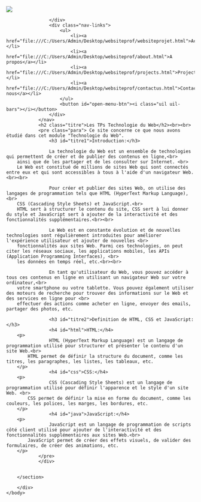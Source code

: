 <!DOCTYPE html>
<html>
    <head>
        <title>TW website</title>
        <link rel="stylesheet" href="websiteprojet.css">
        <meta name="viewport" content="with=device-widht, initial-scale=1.0">
        <style>
            .para{
                color: white;
                margin-left: 1cm;
            }
            .titre{
                color: white;
                text-align: center;
                text-decoration: underline red;
            }
            #titre1{
                text-decoration: underline;
                color: green;
            }
            #titre2{
                text-decoration: underline;
                color: green;
            }
            #html{
                text-decoration: underline;
                color: skyblue;
            }
            #css{
                text-decoration: underline;
                color: skyblue;
            }
            #java{
                text-decoration: underline;
                color: skyblue;
            }
        </style>
    </head>
    <body>
        <section class="header">
            <div class="main">
                <nav>
                    <div class="fsr">
                        <img src="file:///C:/Users/Admin/Downloads/fsr-removebg-preview.png">
    
                    </div>
                    <div class="nav-links"> 
                        <ul>
                            <li><a href="file:///C:/Users/Admin/Desktop/websiteprof/websiteprojet.html">Accueil</a></li>
                            <li><a href="file:///C:/Users/Admin/Desktop/websiteprof/about.html">A propos</a></li>
                            <li><a href="file:///C:/Users/Admin/Desktop/websiteprof/projects.html">Projects</a></li>
                            <li><a href="file:///C:/Users/Admin/Desktop/websiteprof/contactus.html">Contactez-nous</a></li>
                        </ul>
                        <button id="open-menu-btn"><i class="uil uil-bars"></i></button>
                    </div>
                </nav>
                <h2 class="titre">Les TPs Technologie du Web</h2><br><br>
                <pre class="para"> Ce site concerne ce que nous avons étudié dans cet module "Technologie du Web".
                    <h3 id="titre1">Introduction:</h3>

                    La technologie du Web est un ensemble de technologies qui permettent de créer et de publier des contenus en ligne,<br>
        ainsi que de les partager et de les consulter sur Internet. <br>
        Le Web est constitué de millions de sites Web qui sont connectés entre eux et qui sont accessibles à tous à l'aide d'un navigateur Web.<br><br>

                    Pour créer et publier des sites Web, on utilise des langages de programmation tels que HTML (HyperText Markup Language),<br>
        CSS (Cascading Style Sheets) et JavaScript.<br>
        HTML sert à structurer le contenu du site, CSS sert à lui donner du style et JavaScript sert à ajouter de la interactivité et des fonctionnalités supplémentaires.<br><br>

                    Le Web est en constante évolution et de nouvelles technologies sont régulièrement introduites pour améliorer l'expérience utilisateur et ajouter de nouvelles <br>
        fonctionnalités aux sites Web. Parmi ces technologies, on peut citer les réseaux sociaux, les applications mobiles, les APIs (Application Programming Interfaces), <br>
        les données en temps réel, etc.<br><br>

                    En tant qu'utilisateur du Web, vous pouvez accéder à tous ces contenus en ligne en utilisant un navigateur Web sur votre ordinateur,<br> 
        votre smartphone ou votre tablette. Vous pouvez également utiliser des moteurs de recherche pour trouver des informations sur le Web et des services en ligne pour <br>
        effectuer des actions comme acheter en ligne, envoyer des emails, partager des photos, etc.

                    <h3 id="titre2">Definition de HTML, CSS et JavaScript:</h3>
                    <h4 id="html">HTML:</h4>
        <p>         
                    HTML (HyperText Markup Language) est un langage de programmation utilisé pour structurer et présenter le contenu d'un site Web.<br>
            HTML permet de définir la structure du document, comme les titres, les paragraphes, les listes, les tableaux, etc. 
        </p>
                    <h4 id="css">CSS:</h4>
        <p>         
                    CSS (Cascading Style Sheets) est un langage de programmation utilisé pour définir l'apparence et le style d'un site Web. <br>
            CSS permet de définir la mise en forme du document, comme les couleurs, les polices, les marges, les bordures, etc.
        </p>
                    <h4 id="java">JavaScript:</h4>
        <p>
                    JavaScript est un langage de programmation de scripts côté client utilisé pour ajouter de l'interactivité et des fonctionnalités supplémentaires aux sites Web.<br>
            JavaScript permet de créer des effets visuels, de valider des formulaires, de créer des animations, etc.
        </p>
                </pre>
                </div>

            
        </section>
        
        </div>
    </body>
</html>

